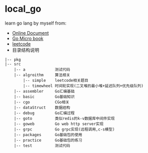 # local_go
learn go lang by myself from:<br>
+ [Online Document](https://github.com/chai2010/advanced-go-programming-book/blob/master/SUMMARY.md)
+ [Go Micro book](https://item.jd.com/68857349166.html)
+ [leetcode](https://item.jd.com/68857349166.html)
+ 目录结构说明 <br>
```
|-- pkg
|-- src
    |-- a             测试代码
    |-- algroithm     算法相关
        |-- simple    leetcode相关题目
        |-- timewheel 时间轮实现(二叉堆的最小堆+延迟队列+优先级队列)
    |-- assembler     Go汇编基础
    |-- basic         Go基础知识
    |-- cgo           CGo相关
    |-- dataStruct    数据结构
    |-- debug         Go汇编过程
    |-- goto          类似redis的k-v数据库中间件实现
    |-- goweb         Go web http server实现
    |-- grpc          Go grpc实现(远程调用,c-s模型)
    |-- packages      Go基础包的使用
    |-- practice      Go基础包的练习
    |-- test          测试代码
```

